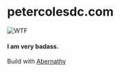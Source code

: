 # petercolesdc.com

![WTF](https://media.giphy.com/media/KdILx9YU2IcaA/giphy.gif "WTF")

#### I am very badass.

Build with [Abernathy](https://github.com/petercolesdc/abernathy)
